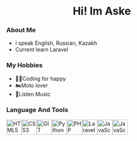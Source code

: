 <div id="header" align="center">
  <h1>Hi! Im Aske</h1>
  

</div>

### About Me
-  I speak English, Russian, Kazakh
-  Current learn Laravel

### My Hobbies
-  👨‍💻Coding for happy
-  🏍️Moto lover
-  🎵Listen Music

### Language And Tools
<div style="display: flex; align-items: center | baseline;">
  <img src="https://cdn.jsdelivr.net/gh/devicons/devicon/icons/html5/html5-original.svg" title="HTML5" width="40" height="40">
  <img src="https://cdn.jsdelivr.net/gh/devicons/devicon/icons/css3/css3-original.svg" title="CSS3" width="40" height="40">
  <img src="https://cdn.jsdelivr.net/gh/devicons/devicon/icons/git/git-original.svg" title="GIT" width="40" height="40">
  <img src="https://cdn.jsdelivr.net/gh/devicons/devicon/icons/python/python-original.svg" title="Python" width="40" height="40">
  <img src="https://cdn.jsdelivr.net/gh/devicons/devicon/icons/php/php-plain.svg" title="PHP" width="40" height="40">
  <img src="https://cdn.jsdelivr.net/gh/devicons/devicon/icons/laravel/laravel-plain.svg" title="Laravel" width="40" height="40">
  <img src="https://cdn.jsdelivr.net/gh/devicons/devicon/icons/mysql/mysql-original-wordmark.svg" title="JavaScript" width="40" height="40">
  <img src="https://cdn.jsdelivr.net/gh/devicons/devicon/icons/javascript/javascript-original.svg" title="JavaScript" width="40" height="40">
</div>
